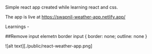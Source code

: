 Simple react app created while learning react and css.

The app is live at https://swapnil-weather-app.netlify.app/


Learnings -



##Remove input elemetn border 
input {
  border: none;
  outline: none
}

![alt text][./public/react-weather-app.png]